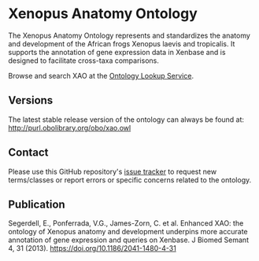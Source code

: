 # Xenopus Anatomy Ontology

The Xenopus Anatomy Ontology represents and standardizes the anatomy and development of the African frogs Xenopus laevis and tropicalis. It supports the annotation of gene expression data in Xenbase and is designed to facilitate cross-taxa comparisons.

Browse and search XAO at the [Ontology Lookup Service](http://www.ebi.ac.uk/ols/ontologies/xao).

## Versions

The latest stable release version of the ontology can always be found at: http://purl.obolibrary.org/obo/xao.owl

## Contact

Please use this GitHub repository's [issue tracker](https://github.com/xenopus-anatomy/xao/issues) to request new terms/classes or report errors or specific concerns related to the ontology.

## Publication

Segerdell, E., Ponferrada, V.G., James-Zorn, C. et al. Enhanced XAO: the ontology of Xenopus anatomy and development underpins more accurate annotation of gene expression and queries on Xenbase. J Biomed Semant 4, 31 (2013). https://doi.org/10.1186/2041-1480-4-31
